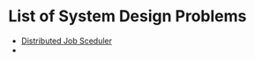 # List of System Design Problems

- [Distributed Job Sceduler](https://github.com/MeSabya/SystemDesignDiscussion/blob/main/SystemDesignQuestions/DistributedJobScheduler.md)
- 
